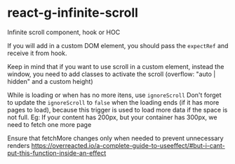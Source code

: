 # react-g-infinite-scroll
Infinite scroll component, hook or HOC

If you will add in a custom DOM element, you should pass the `expectRef` and receive it from hook.

Keep in mind that if you want to use scroll in a custom element, instead the window, you need to add classes to activate the scroll (overflow: "auto | hidden" and a custom height)

While is loading or when has no more itens, use `ignoreScroll`
Don't forget to update the `ignoreScroll` to `false` when the loading ends (if it has more pages to load), because this trigger is used to load more data if the space is not full. Eg: If your content has 200px, but your container has 300px, we need to fetch one more page

Ensure that fetchMore changes only when needed to prevent unnecessary renders
https://overreacted.io/a-complete-guide-to-useeffect/#but-i-cant-put-this-function-inside-an-effect
